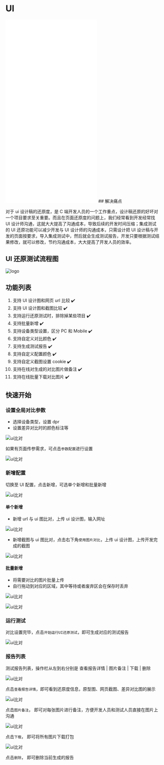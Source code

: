 # UI


<iframe src="//player.bilibili.com/player.html?aid=865632005&bvid=BV1654y1T7uF&cid=1044463115&page=1" scrolling="no" border="0" frameborder="no" framespacing="0"  height="600"  style=”width: 100%;height: 500px; max-width: 100%;align:center;padding:20px 0;”> </iframe>
## 解决痛点

对于 ui 设计稿的还原度，是 C 端开发人员的一个工作重点，设计稿还原的好坏对一个项目要求至关重要。而且在页面还原度的问题上，我们经常看到开发经常找 UI 设计师沟通，这就大大提高了沟通成本，导致后续的开发时间压缩；集成测试的 UI 还原功能可以减少开发与 UI 设计师的沟通成本，只需设计把 UI 设计稿与开发的页面按要求，导入集成测试中，然后就会生成测试报告，开发只要根据测试结果修改，就可以修改，节约沟通成本，大大提高了开发人员的效率。

## UI 还原测试流程图

![logo](../img/ui.png)

## 功能列表

1.  支持 UI 设计图和网页 url 比较 :heavy_check_mark:
2.  支持 UI 设计图和截图比较 :heavy_check_mark:
3.  支持运行还原测试时，排除掉某些项目 :heavy_check_mark:
4.  支持批量新增 :heavy_check_mark:
5.  支持设备类型设置，区分 PC 和 Mobile :heavy_check_mark:
6.  支持自定义对比颜色 :heavy_check_mark:
7.  支持生成测试报告 :heavy_check_mark:
8.  支持自定义配置颜色 :heavy_check_mark:
9.  支持自定义截图设置 cookie :heavy_check_mark:
10. 支持在线对生成的对比图片做备注 :heavy_check_mark:
11. 支持在线批量下载对比图片 :heavy_check_mark:

## 快速开始

### 设置全局对比参数

-   选择设备类型，设置 dpr
-   设置差异对比时的颜色标注等

![ui比对](../img/ui/01.png '::etest-col-8')

如果有页面传参需求，可点击`参数配置`进行设置

![ui比对](../img/ui/02.png '::etest-col-8')

### 新增配置

切换至 UI 配置，点击新增，可选单个新增和批量新增

![ui比对](../img/ui/03.png '::etest-col-8')

#### 单个新增

-   新增 url 与 ui 图比对，上传 ui 设计图，输入网址

![ui比对](../img/ui/04.png '::etest-col-8')

-   新增截图与 ui 图比对，点击右下角`使用图片对比`，上传 ui 设计图，上传开发完成的截图

![ui比对](../img/ui/05.png '::etest-col-8')

#### 批量新增

-   将需要对比的图片批量上传
-   自行拖动到对应的区域，其中等待或者废弃区会在保存时丢弃

![ui比对](../img/ui/06.png '::etest-col-8')

![ui比对](../img/ui/07.png '::etest-col-8')

### 运行测试

对比设置完毕，点击`开始运行UI还原测试`，即可生成对应的测试报告

![ui比对](../img/ui/08.png '::etest-col-8')

### 报告列表

测试报告列表，操作栏从左到右分别是 查看报告详情 | 图片备注 | 下载 | 删除

![ui比对](../img/ui/09.png '::etest-col-8')

点击`查看报告详情`，即可看到还原度信息，原型图、网页截图、差异对比图的展示

![ui比对](../img/ui/10.png '::etest-col-8')

点击`图片备注`， 即可对每张图片进行备注，方便开发人员和测试人员直接在图片上沟通

![ui比对](../img/ui/11.png '::etest-col-8')

点击`下载`， 即可将所有图片下载打包

![ui比对](../img/ui/12.png '::etest-col-8')

点击`删除`， 即可删除当前生成的报告
